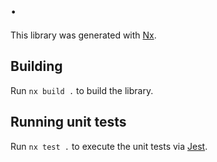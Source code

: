 # .

This library was generated with [Nx](https://nx.dev).

## Building

Run `nx build .` to build the library.

## Running unit tests

Run `nx test .` to execute the unit tests via [Jest](https://jestjs.io).
